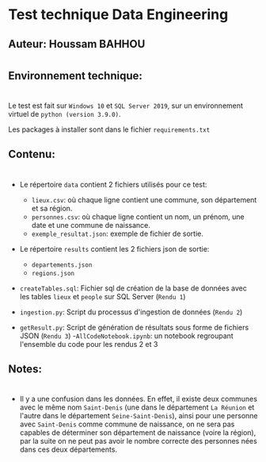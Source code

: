 # Test technique Data Engineering
## Auteur: Houssam BAHHOU
#

## Environnement technique:
#
Le test est fait sur `Windows 10` et `SQL Server 2019`, sur un environnement virtuel de `python (version 3.9.0)`.

Les packages à installer sont dans le fichier `requirements.txt` 

## Contenu:
#
- Le répertoire `data` contient 2 fichiers utilisés pour ce test:
    - `lieux.csv`: où chaque ligne contient une commune, son département et sa région.
    - `personnes.csv`: où chaque ligne contient un nom, un prénom, une date et une commune de naissance.
    - `exemple_resultat.json`: exemple de fichier de sortie.
- Le répertoire `results` contient les 2 fichiers json de sortie:
    - `departements.json`
    - `regions.json`

- `createTables.sql`: Fichier sql de création de la base de données avec les tables `lieux` et `people` sur SQL Server (`Rendu 1`) 
- `ingestion.py`: Script du processus d'ingestion de données (`Rendu 2`)
- `getResult.py`: Script de génération de résultats sous forme de fichiers JSON (`Rendu 3`)
-`AllCodeNotebook.ipynb`: un notebook regroupant l'ensemble du code pour les rendus 2 et 3


## Notes:
#
- Il y a une confusion dans les données. En effet, il existe deux communes avec le même nom `Saint-Denis` (une dans le département `La Réunion` et l'autre dans le département `Seine-Saint-Denis`), ainsi pour une personne avec `Saint-Denis` comme commune de naissance, on ne sera pas capables de déterminer son département de naissance (voire la région), par la suite on ne peut pas avoir le nombre correcte des personnes nées dans ces deux départements.

